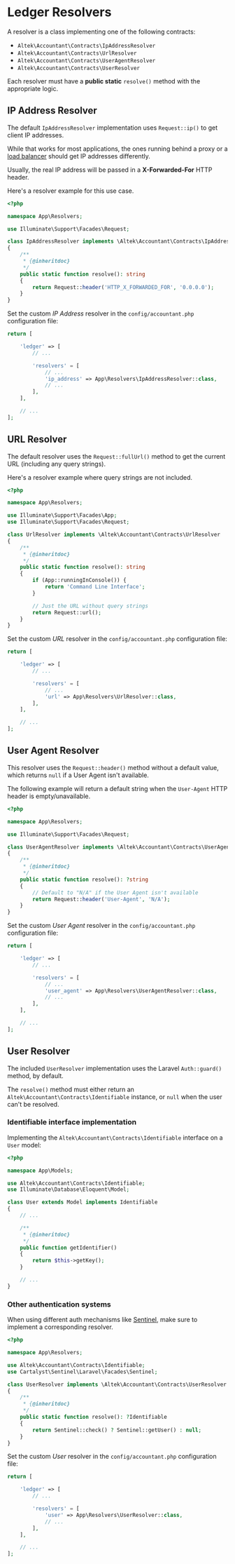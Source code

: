 # Ledger Resolvers
A resolver is a class implementing one of the following contracts:
- `Altek\Accountant\Contracts\IpAddressResolver`
- `Altek\Accountant\Contracts\UrlResolver`
- `Altek\Accountant\Contracts\UserAgentResolver`
- `Altek\Accountant\Contracts\UserResolver`

Each resolver must have a **public static** `resolve()` method with the appropriate logic.

## IP Address Resolver
The default `IpAddressResolver` implementation uses `Request::ip()` to get client IP addresses.

While that works for most applications, the ones running behind a proxy or a [load balancer](https://en.wikipedia.org/wiki/Load_balancing_(computing)) should get IP addresses differently.

Usually, the real IP address will be passed in a **X-Forwarded-For** HTTP header.

Here's a resolver example for this use case.

```php
<?php

namespace App\Resolvers;

use Illuminate\Support\Facades\Request;

class IpAddressResolver implements \Altek\Accountant\Contracts\IpAddressResolver
{
    /**
     * {@inheritdoc}
     */
    public static function resolve(): string
    {
        return Request::header('HTTP_X_FORWARDED_FOR', '0.0.0.0');
    }
}
```

Set the custom _IP Address_ resolver in the `config/accountant.php` configuration file:

```php
return [

    'ledger' => [
        // ...

        'resolvers' = [
            // ...
            'ip_address' => App\Resolvers\IpAddressResolver::class,
            // ...
        ],
    ],

    // ...
];
```

## URL Resolver
The default resolver uses the `Request::fullUrl()` method to get the current URL (including any query strings).

Here's a resolver example where query strings are not included.

```php
<?php

namespace App\Resolvers;

use Illuminate\Support\Facades\App;
use Illuminate\Support\Facades\Request;

class UrlResolver implements \Altek\Accountant\Contracts\UrlResolver
{
    /**
     * {@inheritdoc}
     */
    public static function resolve(): string
    {
        if (App::runningInConsole()) {
            return 'Command Line Interface';
        }

        // Just the URL without query strings
        return Request::url();
    }
}
```

Set the custom _URL_ resolver in the `config/accountant.php` configuration file:

```php
return [

    'ledger' => [
        // ...

        'resolvers' = [
            // ...
            'url' => App\Resolvers\UrlResolver::class,
        ],
    ],

    // ...
];
```

## User Agent Resolver
This resolver uses the `Request::header()` method without a default value, which returns `null` if a User Agent isn't available.

The following example will return a default string when the `User-Agent` HTTP header is empty/unavailable.

```php
<?php

namespace App\Resolvers;

use Illuminate\Support\Facades\Request;

class UserAgentResolver implements \Altek\Accountant\Contracts\UserAgentResolver
{
    /**
     * {@inheritdoc}
     */
    public static function resolve(): ?string
    {
        // Default to "N/A" if the User Agent isn't available
        return Request::header('User-Agent', 'N/A');
    }
}
```

Set the custom _User Agent_ resolver in the `config/accountant.php` configuration file:

```php
return [

    'ledger' => [
        // ...

        'resolvers' = [
            // ...
            'user_agent' => App\Resolvers\UserAgentResolver::class,
            // ...
        ],
    ],

    // ...
];
```

## User Resolver
The included `UserResolver` implementation uses the Laravel `Auth::guard()` method, by default.

The `resolve()` method must either return an `Altek\Accountant\Contracts\Identifiable` instance, or `null` when the user can't be resolved.

### Identifiable interface implementation
Implementing the `Altek\Accountant\Contracts\Identifiable` interface on a `User` model:

```php
<?php

namespace App\Models;

use Altek\Accountant\Contracts\Identifiable;
use Illuminate\Database\Eloquent\Model;

class User extends Model implements Identifiable
{
    // ...

    /**
     * {@inheritdoc}
     */
    public function getIdentifier()
    {
        return $this->getKey();
    }

    // ...
}
```

### Other authentication systems
When using different auth mechanisms like [Sentinel](https://github.com/cartalyst/sentinel), make sure to implement a corresponding resolver.

```php
<?php

namespace App\Resolvers;

use Altek\Accountant\Contracts\Identifiable;
use Cartalyst\Sentinel\Laravel\Facades\Sentinel;

class UserResolver implements \Altek\Accountant\Contracts\UserResolver
{
    /**
     * {@inheritdoc}
     */
    public static function resolve(): ?Identifiable
    {
        return Sentinel::check() ? Sentinel::getUser() : null;
    }
}
```

Set the custom _User_ resolver in the `config/accountant.php` configuration file:

```php
return [

    'ledger' => [
        // ...

        'resolvers' = [
            'user' => App\Resolvers\UserResolver::class,
            // ...
        ],
    ],

    // ...
];
```
